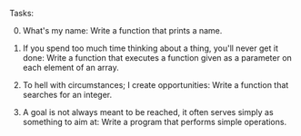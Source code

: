 Tasks:

0. What's my name: Write a function that prints a name.

1. If you spend too much time thinking about a thing, you'll never get it done: Write a function that executes a function given as a parameter on each element of an array.

2. To hell with circumstances; I create opportunities: Write a function that searches for an integer.

3. A goal is not always meant to be reached, it often serves simply as something to aim at: Write a program that performs simple operations.
